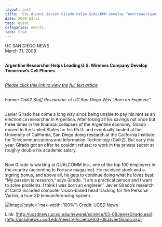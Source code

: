 ```yaml
---
layout: post
title: 'EVL Alumni Javier Girado Helps QUALCOMM Develop Tomorrow&rsquo;s Cell'
date: 2008-03-31
tags: event
categories: events
tabs: true
---
```


UC SAN DIEGO NEWS<br>
March 31, 2008<br><br>

<strong>Argentine Researcher Helps Leading U.S. Wireless Company Develop Tomorrow&rsquo;s Cell Phones</strong><br><br>

<em><a href="http://ucsdnews.ucsd.edu/newsrel/science/03-08JavierGirado.asp">Please click this link to view the full text article</a></em><br><br>

<em>Former Calit2 Staff Researcher at UC San Diego Was &ldquo;Born an Engineer&rdquo;</em><br><br>

Javier Girado has come a long way since being unable to pay his rent as an electronics researcher in Argentina. After losing all his savings not once but three times in the financial collapses of the Argentine economy, Girado moved to the United States for his Ph.D. and eventually landed at the University of California, San Diego doing research at the California Institute for Telecommunications and Information Technology (Calit2). But early this year, Girado got an offer he couldn&rsquo;t refuse: to work in the private sector at roughly double his academic salary.<br><br>

Now Girado is working at QUALCOMM Inc., one of the top 100 employers in the country (according to Fortune magazine). He received stock and a signing bonus, and above all, he gets to continue doing what he loves best. &ldquo;My passion is research,&rdquo; says Girado. &ldquo;I am a practical person and I want to solve problems. I think I was born an engineer.&rdquo;
Javier Girado&rsquo;s research at Calit2 included computer vision-based head tracking for the Personal Varrier, a true-3D teleconferencing system.

![image](https://www.evl.uic.edu/output/originals/03-08giradocalit2.jpg-srcw.jpg){:style="max-width: 100%"}
Credit: UCSD News


Link: [http://ucsdnews.ucsd.edu/newsrel/science/03-08JavierGirado.asp](http://ucsdnews.ucsd.edu/newsrel/science/03-08JavierGirado.asp)
